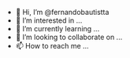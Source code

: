 - 👋 Hi, I’m @fernandobautistta
- 👀 I’m interested in ...
- 🌱 I’m currently learning ...
- 💞️ I’m looking to collaborate on ...
- 📫 How to reach me ...

<!---
fernandobautistta/fernandobautistta is a ✨ special ✨ repository because its `README.md` (this file) appears on your GitHub profile.
You can click the Preview link to take a look at your changes.
--->

